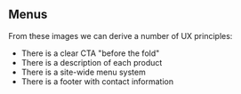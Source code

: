 ## Menus

From these images we can derive a number of UX principles:

* There is a clear CTA "before the fold"
* There is a description of each product
* There is a site-wide menu system
* There is a footer with contact information
